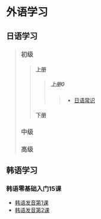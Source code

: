 # 外语学习
## 日语学习
> ### 初级
>>#### 上册
>>>##### 上册0
>>>> - [日语常识](Japanese/初级/上册/上册0/日语常识/日语常识.md) 
>>#### 下册
>### 中级
>### 高级


## 韩语学习 
### 韩语零基础入门15课

- [韩语发音第1课](Korean/韩语零基础入门15课/韩语发音第1课/韩语发音第1课.md)
- [韩语发音第2课](Korean/韩语零基础入门15课/韩语发音第2课/韩语发音第2课.md)
